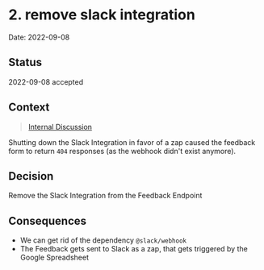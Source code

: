 # 2. remove slack integration

Date: 2022-09-08

## Status

2022-09-08 accepted

## Context

> [Internal Discussion](https://gitpod.slack.com/archives/C01KGM9ETU6/p1662639377730739)

Shutting down the Slack Integration in favor of a zap caused the feedback form to return `404` responses (as the webhook didn't exist anymore).

## Decision

Remove the Slack Integration from the Feedback Endpoint

## Consequences

- We can get rid of the dependency `@slack/webhook`
- The Feedback gets sent to Slack as a zap, that gets triggered by the Google Spreadsheet
